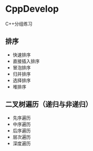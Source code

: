 # CppDevelop
C++分组练习
## 排序
- 快速排序
- 直接插入排序
- 冒泡排序
- 归并排序
- 选择排序
- 堆排序

## 二叉树遍历（递归与非递归）
- 先序遍历
- 中序遍历
- 后序遍历
- 层次遍历
- 深度遍历
